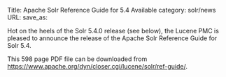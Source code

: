 Title: Apache Solr Reference Guide for 5.4 Available
category: solr/news
URL: 
save_as: 

Hot on the heels of the Solr 5.4.0 release (see below), the Lucene PMC is pleased to announce the release of the Apache Solr Reference Guide for Solr 5.4.

This 598 page PDF file can be downloaded from <https://www.apache.org/dyn/closer.cgi/lucene/solr/ref-guide/>.

